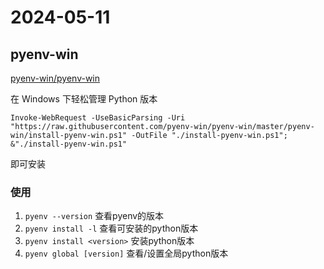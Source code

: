 # 2024-05-11

## pyenv-win

[pyenv-win/pyenv-win](https://github.com/pyenv-win/pyenv-win)

在 Windows 下轻松管理 Python 版本

```shell
Invoke-WebRequest -UseBasicParsing -Uri "https://raw.githubusercontent.com/pyenv-win/pyenv-win/master/pyenv-win/install-pyenv-win.ps1" -OutFile "./install-pyenv-win.ps1"; &"./install-pyenv-win.ps1"
```

即可安装

### 使用

1. `pyenv --version` 查看pyenv的版本
2. `pyenv install -l` 查看可安装的python版本
3. `pyenv install <version>` 安装python版本
4. `pyenv global [version]` 查看/设置全局python版本